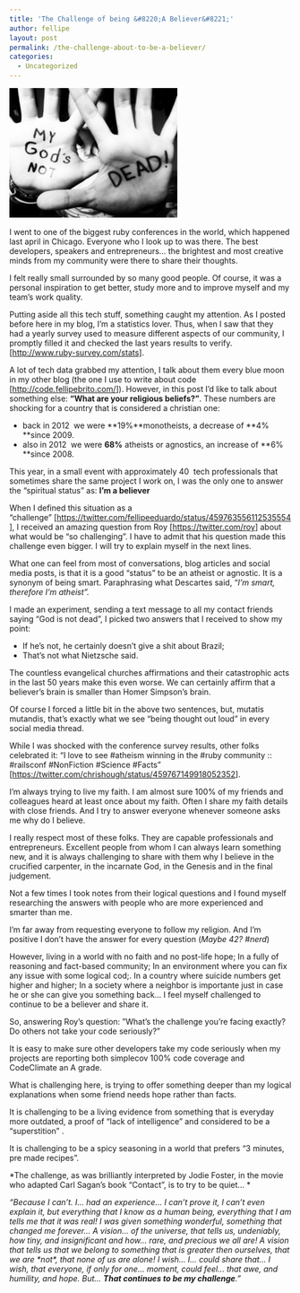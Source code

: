 ```yaml
---
title: 'The Challenge of being &#8220;A Believer&#8221;'
author: fellipe
layout: post
permalink: /the-challenge-about-to-be-a-believer/
categories:
  - Uncategorized
---
```

[<img class="aligncenter" alt="1795609_10152316502144161_1986893913_n" src="/img/posts/2014/08/1795609_10152316502144161_1986893913_n-300x231.jpg" width="300" height="231" />][1]

I went to one of the biggest ruby conferences in the world, which happened last april in Chicago. Everyone who I look up to was there. The best developers, speakers and entrepreneurs&#8230; the brightest and most creative minds from my community were there to share their thoughts.

I felt really small surrounded by so many good people. Of course, it was a personal inspiration to get better, study more and to improve myself and my team&#8217;s work quality.

Putting aside all this tech stuff, something caught my attention. As I posted before here in my blog, I&#8217;m a statistics lover. Thus, when I saw that they had a yearly survey used to measure different aspects of our community, I promptly filled it and checked the last years results to verify. [http://www.ruby-survey.com/stats].

A lot of tech data grabbed my attention, I talk about them every blue moon in my other blog (the one I use to write about code [<a href="http://code.fellipebrito.com/" target="_blank">http://code.fellipebrito.com/</a>]). However, in this post I&#8217;d like to talk about something else: **&#8220;What are your religious beliefs?&#8221;**. These numbers are shocking for a country that is considered a christian one:

- back in 2012  we were **19%**monotheists, a decrease of **4% **since 2009.  
- also in 2012  we were **68%** atheists or agnostics, an increase of **6% **since 2008.

This year, in a small event with approximately 40  tech professionals that sometimes share the same project I work on, I was the only one to answer the &#8220;spiritual status&#8221; as: **I&#8217;m a believer**

When I defined this situation as a &#8220;challenge&#8221; [<a href="https://twitter.com/fellipeeduardo/status/459763556112535554" target="_blank">https://twitter.com/fellipeeduardo/status/459763556112535554</a>], I received an amazing question from Roy [<a href="https://twitter.com/roy" target="_blank">https://twitter.com/roy</a>] about what would be &#8220;so challenging&#8221;. I have to admit that his question made this challenge even bigger. I will try to explain myself in the next lines.

What one can feel from most of conversations, blog articles and social media posts, is that it is a good &#8220;status&#8221; to be an atheist or agnostic. It is a synonym of being smart. Paraphrasing what Descartes said, &#8220;*I&#8217;m smart, therefore I&#8217;m atheist&#8221;.*

I made an experiment, sending a text message to all my contact friends saying &#8220;God is not dead&#8221;, I picked two answers that I received to show my point:  
- If he&#8217;s not, he certainly doesn&#8217;t give a shit about Brazil;  
- That&#8217;s not what Nietzsche said.

The countless evangelical churches affirmations and their catastrophic acts in the last 50 years make this even worse. We can certainly affirm that a believer&#8217;s brain is smaller than Homer Simpson&#8217;s brain.

Of course I forced a little bit in the above two sentences, but, mutatis mutandis, that&#8217;s exactly what we see &#8220;being thought out loud&#8221; in every social media thread.

While I was shocked with the conference survey results, other folks celebrated it: &#8220;I love to see #atheism winning in the #ruby community :: #railsconf #NonFiction #Science #Facts&#8221; [<a href="https://twitter.com/chrishough/status/459767149918052352" target="_blank">https://twitter.com/chrishough/status/459767149918052352</a>].

I&#8217;m always trying to live my faith. I am almost sure 100% of my friends and colleagues heard at least once about my faith. Often I share my faith details with close friends. And I try to answer everyone whenever someone asks me why do I believe.

I really respect most of these folks. They are capable professionals and entrepreneurs. Excellent people from whom I can always learn something new, and it is always challenging to share with them why I believe in the crucified carpenter, in the incarnate God, in the Genesis and in the final judgement.

Not a few times I took notes from their logical questions and I found myself researching the answers with people who are more experienced and smarter than me.

I&#8217;m far away from requesting everyone to follow my religion. And I&#8217;m positive I don&#8217;t have the answer for every question (*Maybe 42? #nerd*)

However, living in a world with no faith and no post-life hope; In a fully of reasoning and fact-based community; In an environment where you can fix any issue with some logical cod;. In a country where suicide numbers get higher and higher; In a society where a neighbor is importante just in case he or she can give you something back&#8230; I feel myself challenged to continue to be a believer and share it.

So, answering Roy&#8217;s question: &#8221;What&#8217;s the challenge you&#8217;re facing exactly? Do others not take your code seriously?&#8221;

It is easy to make sure other developers take my code seriously when my projects are reporting both simplecov 100% code coverage and CodeClimate an A grade.

What is challenging here, is trying to offer something deeper than my logical explanations when some friend needs hope rather than facts.

It is challenging to be a living evidence from something that is everyday more outdated, a proof of &#8220;lack of intelligence&#8221; and considered to be a &#8220;superstition&#8221; .

It is challenging to be a spicy seasoning in a world that prefers &#8220;3 minutes, pre made recipes&#8221;.

*The challenge, as was brilliantly interpreted by Jodie Foster, in the movie who adapted Carl Sagan&#8217;s book &#8220;Contact&#8221;, is to try to be quiet&#8230; *

*&#8220;Because I can&#8217;t. I&#8230; had an experience&#8230; I can&#8217;t prove it, I can&#8217;t even explain it, but everything that I know as a human being, everything that I am tells me that it was real! I was given something wonderful, something that changed me forever&#8230; A vision&#8230; of the universe, that tells us, undeniably, how tiny, and insignificant and how&#8230; rare, and precious we all are! A vision that tells us that we belong to something that is greater then ourselves, that we are \*not\*, that none of us are alone! I wish&#8230; I&#8230; could share that&#8230; I wish, that everyone, if only for one&#8230; moment, could feel&#8230; that awe, and humility, and hope. But&#8230; **That continues to be my challenge**.&#8221;*

&nbsp;

 [1]: /img/posts/2014/08/1795609_10152316502144161_1986893913_n.jpg
